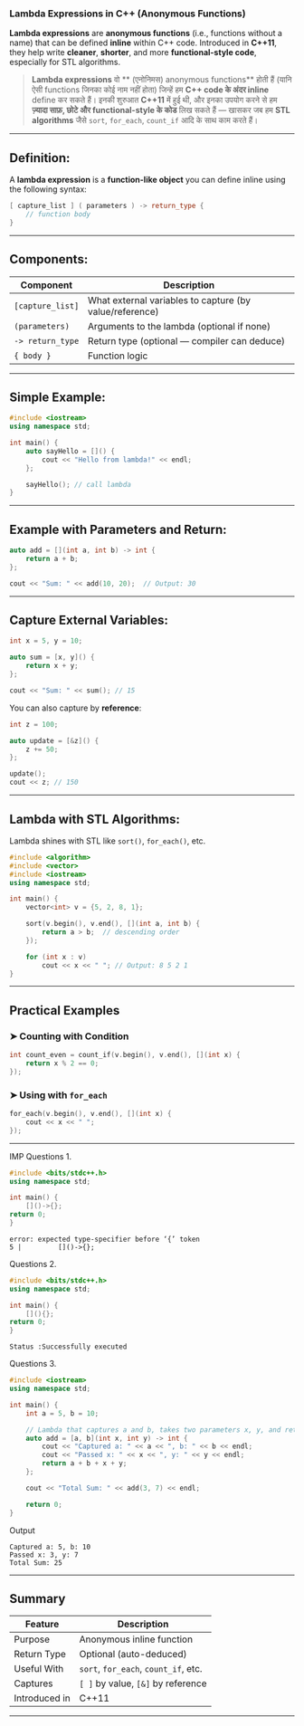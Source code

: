 ### Lambda Expressions in C++ (Anonymous Functions)

**Lambda expressions** are **anonymous functions** (i.e., functions without a name) that can be defined **inline** within C++ code. Introduced in **C++11**, they help write **cleaner**, **shorter**, and more **functional-style code**, especially for STL algorithms.
>**Lambda expressions** वो ** (एनोनिमस) anonymous functions** होती हैं (यानि ऐसी functions जिनका कोई नाम नहीं होता) जिन्हें हम **C++ code के अंदर inline** define कर सकते हैं। इनकी शुरुआत **C++11** में हुई थी, और इनका उपयोग करने से हम **ज़्यादा साफ़, छोटे और functional-style के कोड** लिख सकते हैं — खासकर जब हम **STL algorithms** जैसे `sort`, `for_each`, `count_if` आदि के साथ काम करते हैं।

---

## Definition:

A **lambda expression** is a **function-like object** you can define inline using the following syntax:

```cpp
[ capture_list ] ( parameters ) -> return_type {
    // function body
}
```

---

## Components:

| Component        | Description                                             |
| ---------------- | ------------------------------------------------------- |
| `[capture_list]` | What external variables to capture (by value/reference) |
| `(parameters)`   | Arguments to the lambda (optional if none)              |
| `-> return_type` | Return type (optional — compiler can deduce)            |
| `{ body }`       | Function logic                                          |

---

## Simple Example:

```cpp
#include <iostream>
using namespace std;

int main() {
    auto sayHello = []() {
        cout << "Hello from lambda!" << endl;
    };

    sayHello(); // call lambda
}
```

---

## Example with Parameters and Return:

```cpp
auto add = [](int a, int b) -> int {
    return a + b;
};

cout << "Sum: " << add(10, 20);  // Output: 30
```

---

## Capture External Variables:

```cpp
int x = 5, y = 10;

auto sum = [x, y]() {
    return x + y;
};

cout << "Sum: " << sum(); // 15
```

You can also capture by **reference**:

```cpp
int z = 100;

auto update = [&z]() {
    z += 50;
};

update();
cout << z; // 150
```

---

## Lambda with STL Algorithms:

Lambda shines with STL like `sort()`, `for_each()`, etc.

```cpp
#include <algorithm>
#include <vector>
#include <iostream>
using namespace std;

int main() {
    vector<int> v = {5, 2, 8, 1};

    sort(v.begin(), v.end(), [](int a, int b) {
        return a > b;  // descending order
    });

    for (int x : v)
        cout << x << " "; // Output: 8 5 2 1
}
```

---

## Practical Examples

### ➤ Counting with Condition

```cpp
int count_even = count_if(v.begin(), v.end(), [](int x) {
    return x % 2 == 0;
});
```

### ➤ Using with `for_each`

```cpp
for_each(v.begin(), v.end(), [](int x) {
    cout << x << " ";
});
```
---
IMP Questions 1.
```cpp
#include <bits/stdc++.h>
using namespace std;

int main() {
	[]()->{};
return 0;
}
```
```
error: expected type-specifier before ‘{’ token
5 |         []()->{};
```
Questions 2.
```cpp
#include <bits/stdc++.h>
using namespace std;

int main() {
	[](){};
return 0;
}
```
```
Status :Successfully executed
```
Questions 3.
```cpp
#include <iostream>
using namespace std;

int main() {
    int a = 5, b = 10;

    // Lambda that captures a and b, takes two parameters x, y, and returns sum
    auto add = [a, b](int x, int y) -> int {
        cout << "Captured a: " << a << ", b: " << b << endl;
        cout << "Passed x: " << x << ", y: " << y << endl;
        return a + b + x + y;
    };

    cout << "Total Sum: " << add(3, 7) << endl;

    return 0;
}
```
Output
```
Captured a: 5, b: 10
Passed x: 3, y: 7
Total Sum: 25
```
---

## Summary

| Feature       | Description                          |
| ------------- | ------------------------------------ |
| Purpose       | Anonymous inline function            |
| Return Type   | Optional (auto-deduced)              |
| Useful With   | `sort`, `for_each`, `count_if`, etc. |
| Captures      | `[ ]` by value, `[&]` by reference   |
| Introduced in | C++11                                |

---




